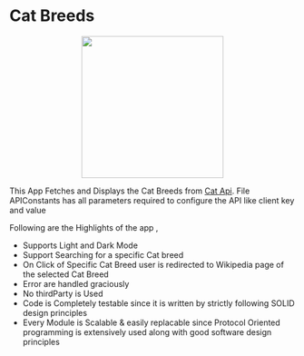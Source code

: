 # Cat Breeds

<p align="center">
  <img src="https://user-images.githubusercontent.com/10083385/198285438-a515ebf3-38af-4c4b-8046-e1f9263dc21f.png" width="250" height="250">
</p>

This App Fetches and Displays the Cat Breeds from [Cat Api](https://thecatapi.com/). File APIConstants has all parameters required to configure the API like client key and value

Following are the Highlights of the app , 

* Supports Light and Dark Mode
* Support Searching for a specific Cat breed
* On Click of Specific Cat Breed user is redirected to Wikipedia page of the selected Cat Breed
* Error are handled graciously
* No thirdParty is Used
* Code is Completely testable since it is written by strictly following SOLID design principles
* Every Module is Scalable & easily replacable since Protocol Oriented programming is extensively used along with good software design principles
